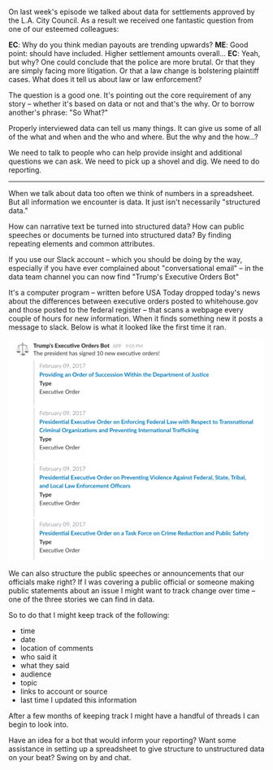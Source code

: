 On last week's episode we talked about data for settlements approved by the L.A. City Council. As a result we received one fantastic question from one of our esteemed colleagues:

**EC**: Why do you think median payouts are trending upwards?
**ME**: Good point: should have included. Higher settlement amounts overall…
**EC**: Yeah, but why? One could conclude that the police are more brutal. Or that they are simply facing more litigation. Or that a law change is bolstering plaintiff cases. What does it tell us about law or law enforcement?

The question is a good one. It's pointing out the core requirement of any story – whether it's based on data or not and that's the why. Or to borrow another's phrase: "So What?"

Properly interviewed data can tell us many things. It can give us some of all of the what and when and the who and where. But the why and the how…?

We need to talk to people who can help provide insight and additional questions we can ask. We need to pick up a shovel and dig. We need to do reporting.

----

When we talk about data too often we think of numbers in a spreadsheet. But all information we encounter is data. It just isn't necessarily "structured data."

How can narrative text be turned into structured data? How can public speeches or documents be turned into structured data? By finding repeating elements and common attributes.

If you use our Slack account – which you should be doing by the way, especially if you have ever complained about "conversational email" – in the data team channel you can now find "Trump's Executive Orders Bot"

It's a computer program – written before USA Today dropped today's news about the differences between executive orders posted to whitehouse.gov and those posted to the federal register – that scans a webpage every couple of hours for new information. When it finds something new it posts a message to slack. Below is what it looked like the first time it ran.

![slackbot](../images/trump_exec_order_slack_bot.png)

We can also structure the public speeches or announcements that our officials make right? If I was covering a public official or someone making public statements about an issue I might want to track change over time – one of the three stories we can find in data.

So to do that I might keep track of the following:

* time
* date
* location of comments
* who said it
* what they said
* audience
* topic
* links to account or source
* last time I updated this information

After a few months of keeping track I might have a handful of threads I can begin to look into.

Have an idea for a bot that would inform your reporting? Want some assistance in setting up a spreadsheet to give structure to unstructured data on your beat?  Swing on by and chat.
